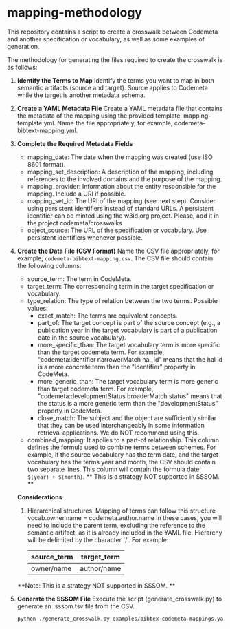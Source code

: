 # mapping-methodology

This repository contains a script to create a crosswalk between Codemeta and another specification or vocabulary, as well as some examples of generation.

The methodology for generating the files required to create the crosswalk is as follows:
1. **Identify the Terms to Map**
   Identify the terms you want to map in both semantic artifacts (source and target). Source applies to Codemeta while the target is another metadata schema.
2. **Create a YAML Metadata File**
   Create a YAML metadata file that contains the metadata of the mapping using the provided template: mapping-template.yml.
   Name the file appropriately, for example, codemeta-bibtext-mapping.yml.
3. **Complete the Required Metadata Fields**<br>
   - mapping_date: The date when the mapping was created (use ISO 8601 format).
   - mapping_set_description: A description of the mapping, including references to the involved domains and the purpose of the mapping.
   - mapping_provider: Information about the entity responsible for the mapping. Include a URI if possible.
   - mapping_set_id: The URI of the mapping (see next step). Consider using persistent identifiers instead of standard URLs. A persistent identifier can be minted using the w3id.org project. Please, add it in the project codemeta/crosswalks
   - object_source: The URL of the specification or vocabulary. Use persistent identifiers whenever possible.
4. **Create the Data File (CSV Format)**
   Name the CSV file appropriately, for example, `codemeta-bibtext-mapping.csv`.
   The CSV file should contain the following columns:
   - source_term: The term in CodeMeta.
   - target_term: The corresponding term in the target specification or vocabulary.
   - type_relation: The type of relation between the two terms. Possible values:
       - exact_match: The terms are equivalent concepts.
       - part_of: The target concept is part of the source concept (e.g., a publication year in the target vocabulary is part of a publication date in the source vocabulary).
       - more_specific_than: The target vocabulary term is more specific than the target codemeta term. For example, "codemeta:identifier narrowerMatch hal_id" means that the hal id is a more concrete term than the "identifier" property in CodeMeta. 
       - more_generic_than:  The target vocabulary term is more generic than target codemeta term. For example, "codemeta:developmentStatus broaderMatch status" means that the status is a more generic term than the "developmentStatus" property in CodeMeta.
       - close_match: The subject and the object are sufficiently similar that they can be used interchangeably in some information retrieval applications. We do NOT recommend using this.
   - combined_mapping: It applies to a part-of relationship.
     This column defines the formula used to combine terms between schemes.
     For example, if the source vocabulary has the term date, and the target vocabulary has the terms year and month, the CSV should contain two separate lines.
     This column will contain the formula date: `$(year) + $(month)`.
     ** This is a strategy NOT supported in SSSOM. **

   **Considerations**

   1. Hierarchical structures.
      Mapping of terms can follow this structure
      vocab.owner.name = codemeta.author.name
      In these cases, you will need to include the parent term, excluding the reference to the semantic artifact, as it is already included in the YAML file. Hierarchy will be delimited by the character '/'. For example:
      
      | source_term | target_term |
      | ----------- | ----------- |
      | owner/name  | author/name |

   **Note: This is a strategy NOT supported in SSSOM. **

5. **Generate the SSSOM File**
   Execute the script (generate_crosswalk.py) to generate an .sssom.tsv file from the CSV.
   ```bash
   python ./generate_crosswalk.py examples/bibtex-codemeta-mappings.yaml examples/bibtex-codemeta-mappings.csv
   ```

